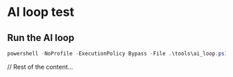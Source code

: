 # AI loop test

## Run the AI loop
```powershell
powershell -NoProfile -ExecutionPolicy Bypass -File .\tools\ai_loop.ps1
```

// Rest of the content...

